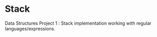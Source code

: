 # Stack
Data Structures Project 1 : Stack implementation working with regular languages/expressions.
